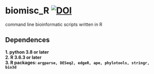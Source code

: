 # biomisc_R [![DOI](https://zenodo.org/badge/DOI/10.5281/zenodo.4905208.svg)](https://doi.org/10.5281/zenodo.4905208)
command line bioinformatic scripts written in R 
## Dependences
**1. python 3.8 or later**  
**2. R 3.6.3 or later**  
**3. R packages: `argparse, DESeq2, edgeR, ape, phylotools, stringr, bio3d`**

